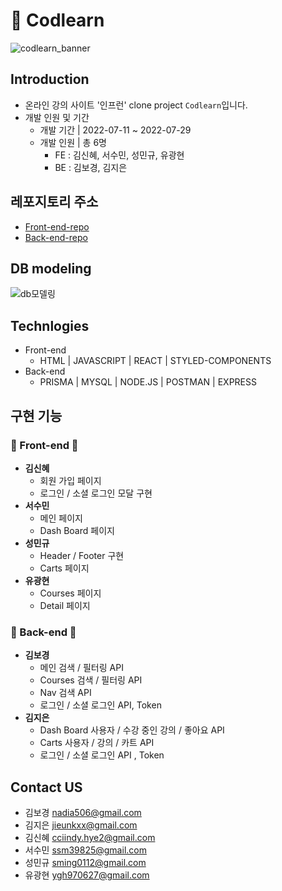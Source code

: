 # 🌿 Codlearn

![codlearn_banner](https://user-images.githubusercontent.com/105163878/192190733-bd8e62e5-74d1-4d00-98dc-0f72fa9c4e9f.jpg)

## Introduction
- 온라인 강의 사이트 '인프런' clone project `Codlearn`입니다.
- 개발 인원 및 기간
  - 개발 기간 | 2022-07-11 ~ 2022-07-29
  - 개발 인원 | 총 6명
    - FE : 김신혜, 서수민, 성민규, 유광현
    - BE : 김보경, 김지은

## 레포지토리 주소

- [Front-end-repo](https://github.com/wecode-bootcamp-korea/justcode-5-2nd-codlearn-front)
- [Back-end-repo](https://github.com/wecode-bootcamp-korea/justcode-5-2nd-codlearn-back)


## DB modeling

![db모델링](https://user-images.githubusercontent.com/105163878/192192738-6fe1e1be-42c3-4afb-a67e-238a74013823.JPG)


## Technlogies

- Front-end
  - HTML | JAVASCRIPT | REACT | STYLED-COMPONENTS
- Back-end
  - PRISMA | MYSQL | NODE.JS | POSTMAN | EXPRESS

## 구현 기능

### 🔸 Front-end 🔸

- **김신혜**
  - 회원 가입 페이지
  - 로그인 / 소셜 로그인 모달 구현
- **서수민**
  - 메인 페이지
  - Dash Board 페이지
- **성민규**
  - Header / Footer 구현
  - Carts 페이지
- **유광현**
  - Courses 페이지
  - Detail 페이지


### 🔸 Back-end 🔸

- **김보경**
  - 메인 검색 / 필터링 API
  - Courses 검색 / 필터링 API
  - Nav 검색 API
  - 로그인 / 소셜 로그인 API, Token
- **김지은**
  - Dash Board 사용자 / 수강 중인 강의 / 좋아요 API
  - Carts 사용자 / 강의 / 카트 API
  - 로그인 / 소셜 로그인 API , Token

## Contact US

- 김보경 [nadia506@gmail.com](nadia506@gmail.com)
- 김지은 [jieunkxx@gmail.com](jieunkxx@gmail.com)
- 김신혜 [cciindy.hye2@gmail.com](cciindy.hye2@gmail.com)
- 서수민 [ssm39825@gmail.com](ssm39825@gmail.com)
- 성민규 [sming0112@gmail.com](sming0112@gmail.com)
- 유광현 [ygh970627@gmail.com](ygh970627@gmail.com)
